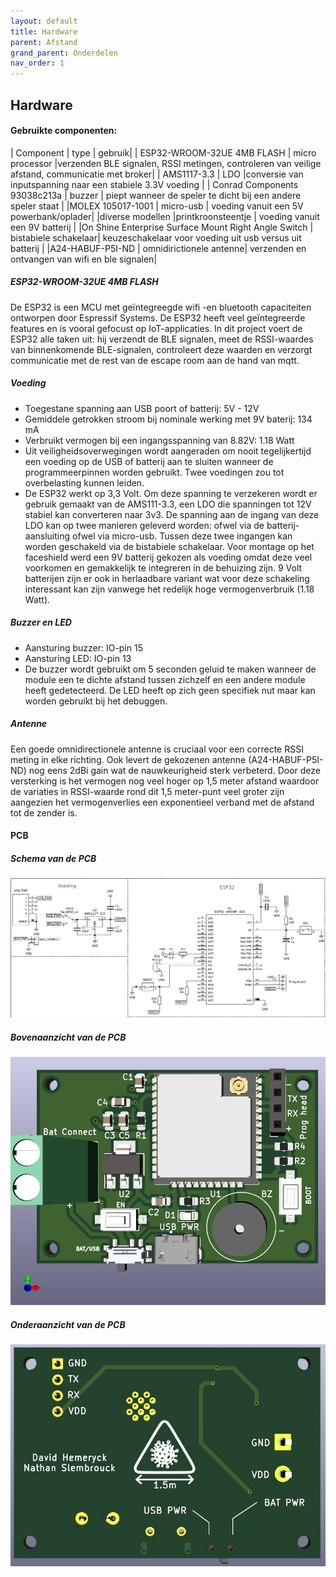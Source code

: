 ```yaml
---
layout: default
title: Hardware
parent: Afstand
grand_parent: Onderdelen
nav_order: 1
---
```

## Hardware
#### Gebruikte componenten:
| Component                       | type            | gebruik|
| ESP32-WROOM-32UE 4MB FLASH      | micro processor  |verzenden BLE signalen, RSSI metingen, controleren van veilige afstand, communicatie met broker|
| AMS1117-3.3                     | LDO                  |conversie van inputspanning naar een stabiele 3.3V voeding  |
| Conrad Components 93038c213a    | buzzer               |    piept wanneer de speler te dicht bij een andere speler staat  |
|MOLEX 105017-1001                | micro-usb            | voeding vanuit een 5V powerbank/oplader|
|diverse modellen                  |printkroonsteentje    | voeding vanuit een 9V batterij         |
|On Shine Enterprise Surface Mount Right Angle Switch | bistabiele schakelaar| keuzeschakelaar voor voeding uit usb versus uit batterij |
|A24-HABUF-P5I-ND                 | omnidirictionele antenne| verzenden en ontvangen van wifi en ble signalen|
##### ESP32-WROOM-32UE 4MB FLASH
De ESP32 is een MCU met geïntegreegde wifi -en bluetooth capaciteiten ontworpen door Espressif Systems. De ESP32 heeft veel geïntegreerde features en is vooral gefocust op IoT-applicaties. In dit project voert de ESP32 alle taken uit: hij verzendt de BLE signalen, meet de RSSI-waardes van binnenkomende BLE-signalen, controleert deze waarden en verzorgt communicatie met de rest van de escape room aan de hand van mqtt.
##### Voeding
* Toegestane spanning aan USB poort of batterij: 5V - 12V 
* Gemiddele getrokken stroom bij nominale werking met 9V baterij: 134 mA
* Verbruikt vermogen bij een ingangsspanning van 8.82V: 1.18 Watt
* Uit veiligheidsoverwegingen wordt aangeraden om nooit tegelijkertijd een voeding op de USB of batterij aan te sluiten wanneer de programmeerpinnen worden gebruikt. Twee         voedingen zou tot overbelasting kunnen leiden.
* De ESP32 werkt op 3,3 Volt. Om deze spanning te verzekeren wordt er gebruik gemaakt van de AMS111-3.3, een LDO die spanningen tot 12V stabiel kan converteren naar 3v3. De spanning aan de ingang van deze LDO kan op twee manieren geleverd worden: ofwel via de batterij-aansluiting ofwel via micro-usb. Tussen deze twee ingangen kan worden geschakeld via de bistabiele schakelaar. Voor montage op het faceshield werd een 9V batterij gekozen als voeding omdat deze veel voorkomen en gemakkelijk te integreren in de behuizing zijn. 9 Volt batterijen zijn er ook in herlaadbare variant wat voor deze schakeling interessant kan zijn vanwege het redelijk hoge vermogenverbruik (1.18 Watt).
##### Buzzer en LED
* Aansturing buzzer: IO-pin 15
* Aansturing LED: IO-pin 13
* De buzzer wordt gebruikt om 5 seconden geluid te maken wanneer de module een te dichte afstand tussen zichzelf en een andere module heeft gedetecteerd. De LED heeft op zich geen specifiek nut maar kan worden gebruikt bij het debuggen.
##### Antenne
Een goede omnidirectionele antenne is cruciaal voor een correcte RSSI meting in elke richting. Ook levert de gekozenen antenne (A24-HABUF-P5I-ND) nog eens 2dBi gain wat de nauwkeurigheid sterk verbeterd. Door deze versterking is het vermogen nog veel hoger op 1,5 meter afstand waardoor de variaties in RSSI-waarde rond dit 1,5 meter-punt veel groter zijn aangezien het vermogenverlies een exponentieel verband met de afstand tot de zender is.
#### PCB
##### Schema van de PCB
![schema van PCB](schema.JPG)
##### Bovenaanzicht van de PCB
![bovenaanzicht van PCB](bovenaanzicht.png)
##### Onderaanzicht van de PCB
![onderaanzicht van de PCB](onderaanzicht.JPG)
